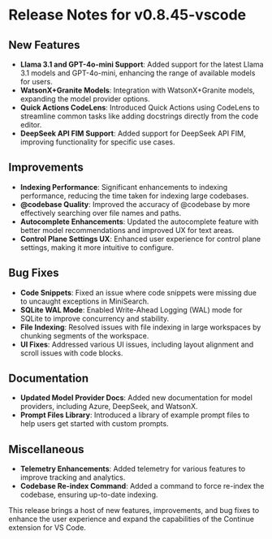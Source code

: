 # Release Notes for v0.8.45-vscode

## New Features
- **Llama 3.1 and GPT-4o-mini Support**: Added support for the latest Llama 3.1 models and GPT-4o-mini, enhancing the range of available models for users.
- **WatsonX+Granite Models**: Integration with WatsonX+Granite models, expanding the model provider options.
- **Quick Actions CodeLens**: Introduced Quick Actions using CodeLens to streamline common tasks like adding docstrings directly from the code editor.
- **DeepSeek API FIM Support**: Added support for DeepSeek API FIM, improving functionality for specific use cases.

## Improvements
- **Indexing Performance**: Significant enhancements to indexing performance, reducing the time taken for indexing large codebases.
- **@codebase Quality**: Improved the accuracy of @codebase by more effectively searching over file names and paths.
- **Autocomplete Enhancements**: Updated the autocomplete feature with better model recommendations and improved UX for text areas.
- **Control Plane Settings UX**: Enhanced user experience for control plane settings, making it more intuitive to configure.

## Bug Fixes
- **Code Snippets**: Fixed an issue where code snippets were missing due to uncaught exceptions in MiniSearch.
- **SQLite WAL Mode**: Enabled Write-Ahead Logging (WAL) mode for SQLite to improve concurrency and stability.
- **File Indexing**: Resolved issues with file indexing in large workspaces by chunking segments of the workspace.
- **UI Fixes**: Addressed various UI issues, including layout alignment and scroll issues with code blocks.

## Documentation
- **Updated Model Provider Docs**: Added new documentation for model providers, including Azure, DeepSeek, and WatsonX.
- **Prompt Files Library**: Introduced a library of example prompt files to help users get started with custom prompts.

## Miscellaneous
- **Telemetry Enhancements**: Added telemetry for various features to improve tracking and analytics.
- **Codebase Re-index Command**: Added a command to force re-index the codebase, ensuring up-to-date indexing.

This release brings a host of new features, improvements, and bug fixes to enhance the user experience and expand the capabilities of the Continue extension for VS Code.